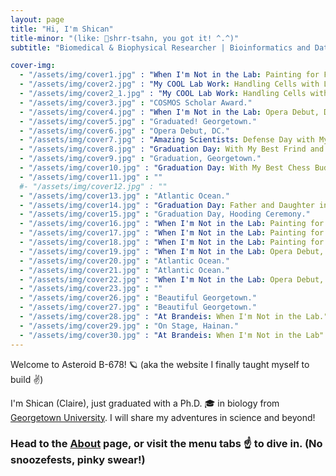 ```yaml
---
layout: page
title: "Hi, I'm Shican"
title-minor: "(like: 📣shrr-tsahn, you got it! ^.^)"
subtitle: "Biomedical & Biophysical Researcher | Bioinformatics and Data Science Enthusiast | Passionate Communicator | Excellent Teacher | Open to Opportunities"

cover-img: 
  - "/assets/img/cover1.jpg" : "When I'm Not in the Lab: Painting for Fun."
  - "/assets/img/cover2.jpg" : "My COOL Lab Work: Handling Cells with Liquid Nitrogen"
  - "/assets/img/cover2_1.jpg" : "My COOL Lab Work: Handling Cells with Liquid Nitrogen"
  - "/assets/img/cover3.jpg" : "COSMOS Scholar Award."
  - "/assets/img/cover4.jpg" : "When I'm Not in the Lab: Opera Debut, DC."
  - "/assets/img/cover5.jpg" : "Graduated! Georgetown."
  - "/assets/img/cover6.jpg" : "Opera Debut, DC."
  - "/assets/img/cover7.jpg" : "Amazing Scientists: Defense Day with My Multidisciplinary Committee at Georgetown"
  - "/assets/img/cover8.jpg" : "Graduation Day: With My Best Frind and Colleague."
  - "/assets/img/cover9.jpg" : "Graduation, Georgetown."
  - "/assets/img/cover10.jpg" : "Graduation Day: With My Best Chess Buddy at Georgetown."
  - "/assets/img/cover11.jpg" : ""
  #- "/assets/img/cover12.jpg" : ""
  - "/assets/img/cover13.jpg" : "Atlantic Ocean."
  - "/assets/img/cover14.jpg" : "Graduation Day: Father and Daughter in Front of Georgetown."
  - "/assets/img/cover15.jpg" : "Graduation Day, Hooding Ceremony."
  - "/assets/img/cover16.jpg" : "When I'm Not in the Lab: Painting for Fun."
  - "/assets/img/cover17.jpg" : "When I'm Not in the Lab: Painting for Fun."
  - "/assets/img/cover18.jpg" : "When I'm Not in the Lab: Painting for Fun."
  - "/assets/img/cover19.jpg" : "When I'm Not in the Lab: Opera Debut, DC."
  - "/assets/img/cover20.jpg" : "Atlantic Ocean."
  - "/assets/img/cover21.jpg" : "Atlantic Ocean."
  - "/assets/img/cover22.jpg" : "When I'm Not in the Lab: Opera Debut, DC."
  - "/assets/img/cover23.jpg" : ""
  - "/assets/img/cover26.jpg" : "Beautiful Georgetown."
  - "/assets/img/cover27.jpg" : "Beautiful Georgetown."
  - "/assets/img/cover28.jpg" : "At Brandeis: When I'm Not in the Lab."
  - "/assets/img/cover29.jpg" : "On Stage, Hainan."
  - "/assets/img/cover30.jpg" : "At Brandeis: When I'm Not in the Lab"
---
```

Welcome to Asteroid B-678! 🪐 (aka the website I finally taught myself to build ✌️) 

I'm Shican (Claire), just graduated with a Ph.D. 🎓 in biology from [Georgetown University](https://gufaculty360.georgetown.edu/s/contact/00336000014SkjDAAS/shican-li). I will share my adventures in science and beyond!

### Head to the [**About**](about) page, or visit the **menu tabs ☝️** to dive in. (No snoozefests, pinky swear!)

